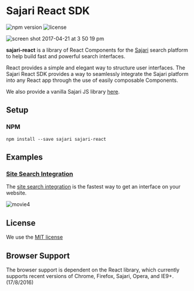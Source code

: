 # Sajari React SDK

![npm version](https://img.shields.io/npm/v/sajari-react.svg?style=flat-square) ![license](http://img.shields.io/badge/license-MIT-green.svg?style=flat-square)

![screen shot 2017-04-21 at 3 50 19 pm](https://cloud.githubusercontent.com/assets/2771466/25264699/fddcb370-26ab-11e7-803f-ab7fab2e2f28.png)

**sajari-react** is a library of React Components for the [Sajari](https://www.sajari.com) search platform to help build fast and powerful search interfaces.

React provides a simple and elegant way to structure user interfaces. The Sajari React SDK provides a way to seamlessly integrate the Sajari platform into any React app through the use of easily composable Components.

We also provide a vanilla Sajari JS library [here](https://github.com/sajari/sajari-sdk-js/).

## Setup

### NPM

```
npm install --save sajari sajari-react
```

## Examples

### [Site Search Integration](./examples/basic-site-integration/)

The [site search integration](./examples/basic-site-integration/) is the fastest way to get an interface on your website.

![movie4](https://cloud.githubusercontent.com/assets/2771466/25263860/0d156f86-26a6-11e7-882c-5cab81c56921.gif)

## License

We use the [MIT license](./LICENSE)

## Browser Support

The browser support is dependent on the React library, which currently supports recent versions of Chrome, Firefox, Sajari, Opera, and IE9+. (17/8/2016)
